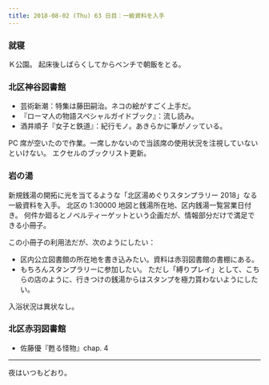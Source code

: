 ```yaml
---
title: 2018-08-02 (Thu) 63 日目：一級資料を入手
---
```


### 就寝

Ｋ公園。
起床後しばらくしてからベンチで朝飯をとる。

### 北区神谷図書館

* 芸術新潮：特集は藤田嗣治。ネコの絵がすごく上手だ。
* 『ローマ人の物語スペシャルガイドブック』：流し読み。
* 酒井順子『女子と鉄道』：紀行モノ。あきらかに筆がノッている。

PC 席が空いたので作業。一席しかないので当該席の使用状況を注視していないといけない。
エクセルのブックリスト更新。

### 岩の湯

新規銭湯の開拓に光を当てるような「北区湯めぐりスタンプラリー 2018」なる一級資料を入手。
北区の 1:30000 地図と銭湯所在地、区内銭湯一覧営業日付き。
何件か廻るとノベルティーゲットという企画だが、情報部分だけで満足できる小冊子。

この小冊子の利用法だが、次のようにしたい：

* 区内公立図書館の所在地を書き込みたい。資料は赤羽図書館の書棚にある。
* もちろんスタンプラリーに参加したい。
  ただし「縛りプレイ」として、こちらの店のように、行きつけの銭湯からはスタンプを極力貰わないようにしたい。

入浴状況は異状なし。

### 北区赤羽図書館

* 佐藤優『甦る怪物』chap. 4

---

夜はいつもどおり。
